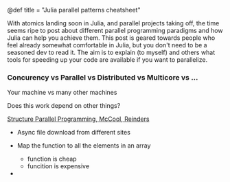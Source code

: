 @def title = "Julia parallel patterns cheatsheet"

With atomics landing soon in Julia, and parallel projects taking off, the time seems ripe to post about different parallel programming paradigms and how Julia can help you achieve them.
This post is geared towards people who feel already somewhat comfortable in Julia, but you don't need to be a seasoned dev to read it. The aim is to explain (to myself) and others what tools for speeding up your code are available if you want to parallelize.

### Concurency vs Parallel vs Distributed vs Multicore vs ...
Your machine vs many other machines

Does this work depend on other things?

[Structure Parallel Programming, McCool, Reinders]()

- Async file download from different sites
- Map the function to all the elements in an array
  - function is cheap
  - funcition is expensive
  
- 
